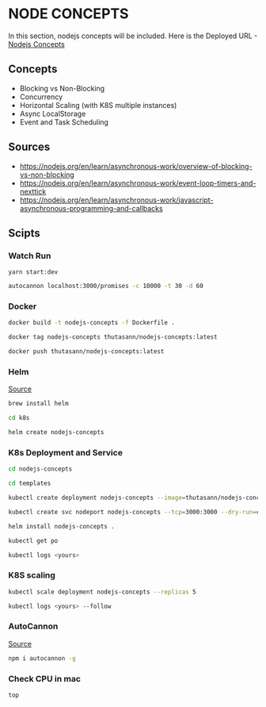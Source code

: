 # NODE CONCEPTS

In this section, nodejs concepts will be included. Here is the Deployed URL - [Nodejs Concepts](https://nodejs-concepts.onrender.com)

## Concepts

- Blocking vs Non-Blocking
- Concurrency
- Horizontal Scaling (with K8S multiple instances)
- Async LocalStorage
- Event and Task Scheduling

## Sources

- https://nodejs.org/en/learn/asynchronous-work/overview-of-blocking-vs-non-blocking
- https://nodejs.org/en/learn/asynchronous-work/event-loop-timers-and-nexttick
- https://nodejs.org/en/learn/asynchronous-work/javascript-asynchronous-programming-and-callbacks

## Scipts

### Watch Run

```
yarn start:dev
```

```bash
autocannon localhost:3000/promises -c 10000 -t 30 -d 60
```

### Docker

```bash
docker build -t nodejs-concepts -f Dockerfile .
```

```bash
docker tag nodejs-concepts thutasann/nodejs-concepts:latest
```

```bash
docker push thutasann/nodejs-concepts:latest
```

### Helm

[Source](https://helm.sh/docs/intro/install/)

```bash
brew install helm
```

```bash
cd k8s

helm create nodejs-concepts
```

### K8s Deployment and Service

```bash
cd nodejs-concepts

cd templates
```

```bash
kubectl create deployment nodejs-concepts --image=thutasann/nodejs-concepts:latest --port 3000 --dry-run=client -o yaml > deployment.yaml
```

```bash
kubectl create svc nodeport nodejs-concepts --tcp=3000:3000 --dry-run=client -o yaml > service.yaml
```

```bash
helm install nodejs-concepts .
```

```bash
kubectl get po
```

```bash
kubectl logs <yours>
```

### K8S scaling

```bash
kubectl scale deployment nodejs-concepts --replicas 5
```

```bash
kubectl logs <yours> --follow
```

### AutoCannon

[Source](https://www.npmjs.com/package/autocannon)

```bash
npm i autocannon -g
```

### Check CPU in mac

```bash
top
```
